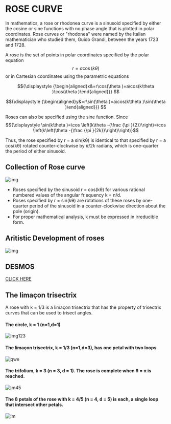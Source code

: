 # ROSE CURVE

In mathematics, a rose or rhodonea curve is a sinusoid specified by either the cosine or sine functions with no phase angle that is plotted in polar coordinates. 
Rose curves or "rhodonea" were named by the Italian mathematician who studied them, Guido Grandi, between the years 1723 and 1728.

A rose is the set of points in polar coordinates specified by the polar equation
$$r=a\cos(k\theta )$$ or in Cartesian coordinates using the parametric equations


$${\displaystyle {\begin{aligned}x&=r\cos(\theta )=a\cos(k\theta )\cos(\theta )\end{aligned}}} $$

$${\displaystyle {\begin{aligned}y&=r\sin(\theta )=a\cos(k\theta )\sin(\theta )\end{aligned}}} $$

Roses can also be specified using the sine function. Since
$${\displaystyle \sin(k\theta )=\cos \left(k\theta -{\frac {\pi }{2}}\right)=\cos \left(k\left(\theta -{\frac {\pi }{2k}}\right)\right)}$$

Thus, the rose specified by r = a sin(kθ) is identical to that specified by r = a cos(kθ) rotated counter-clockwise by $π/2k$ radians, which is one-quarter the period of either sinusoid.

## Collection of Rose curve
![img](https://upload.wikimedia.org/wikipedia/commons/b/b4/Rose-rhodonea-curve-7x9-chart-improved.svg)

+ Roses specified by the sinusoid r = cos(kθ) for various rational numbered values of the angular fr.equency k = n/d.
+ Roses specified by r = sin(kθ) are rotations of these roses by one-quarter period of the sinusoid in a counter-clockwise direction about the pole (origin). 
+ For proper mathematical analysis, k must be expressed in irreducible form.
  
## Aritistic Development of roses
![img](https://upload.wikimedia.org/wikipedia/commons/e/ec/IDM-2021-poster-challenge-45.jpg)
  
## DESMOS
[CLICK HERE](https://www.desmos.com/calculator/65a1mvuzrr)

## The limaçon trisectrix
A rose with k = 1/3 is a limaçon trisectrix that has the property of trisectrix curves that can be used to trisect angles.

#### The circle, k = 1 (n=1,d=1)
![img123](https://upload.wikimedia.org/wikipedia/commons/d/dc/Rose_Curve_animation_with_Gears_n1_d1.gif)

#### The limaçon trisectrix, k = 1/3 (n=1,d=3), has one petal with two loops
![qwe](https://upload.wikimedia.org/wikipedia/commons/b/bd/Rose_Curve_animation_with_Gears_n1_d3.gif)

#### The trifolium, k = 3 (n = 3, d = 1). The rose is complete when θ = π is reached.
![im45](https://upload.wikimedia.org/wikipedia/commons/f/f7/Rose_Curve_animation_with_Gears_n3_d1.gif)

#### The 8 petals of the rose with k = 4/5 (n = 4, d = 5) is each, a single loop that intersect other petals.
![im](https://upload.wikimedia.org/wikipedia/commons/d/d9/Rose_Curve_animation_with_Gears_n4_d5.gif)

